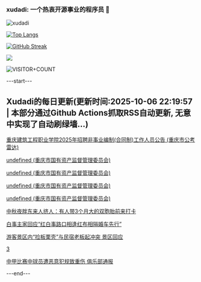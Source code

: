 ### xudadi: 一个热衷开源事业的程序员 👋

![xudadi](https://github-readme-stats-git-masterorgs-github-readme-stats-team.vercel.app/api?username=xudadi)

[![Top Langs](https://github-readme-stats.vercel.app/api/top-langs/?username=xudadi)](https://github.com/anuraghazra/github-readme-stats)

[![GitHub Streak](https://streak-stats.demolab.com?user=xudadi&locale=zh_Hans)](https://git.io/streak-stats)

![](https://raw.githubusercontent.com/xudadi/xudadi/main/assets/github-contribution-grid-snake.svg)

![VISITOR+COUNT](https://komarev.com/ghpvc/?username=xudadi&label=VISITOR+COUNT)


---start---

## Xudadi的每日更新(更新时间:2025-10-06 22:19:57 | 本部分通过Github Actions抓取RSS自动更新, 无意中实现了自动刷绿墙...)

[重庆建筑工程职业学院2025年招聘非事业编制(合同制)工作人员公告 (重庆市公考雷达)](https://www.gongkaoleida.com/article/2640492)

[undefined (重庆市国有资产监督管理委员会)](https://dadilab.github.io/feeds/all.xml)

[undefined (重庆市国有资产监督管理委员会)](https://dadilab.github.io/feeds/all.xml)

[undefined (重庆市国有资产监督管理委员会)](https://dadilab.github.io/feeds/all.xml)

[undefined (重庆市国有资产监督管理委员会)](https://dadilab.github.io/feeds/all.xml)

[中秋夜胖东来人挤人：有人带3个月大的双胞胎前来打卡](https://m.163.com/news/article/KB7991ES053469LG.html)

[白事主家回应“红白事路口相逢红布相隔婚车先行”](https://m.163.com/news/article/KB78SV70053469LG.html)

[游客景区内“捡板栗壳”与民宿老板起冲突 景区回应](https://m.163.com/news/article/KB78LB53051492T3.html)

[3](https://m.163.com/touch/news/sub/domestic)

[中甲比赛中球员遭恶意犯规致重伤 俱乐部通报](https://m.163.com/news/article/KB743EMD0512D3VJ.html)

---end---
